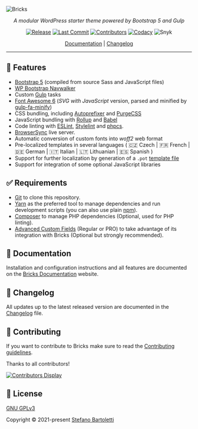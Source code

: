 ![Bricks](.github/bricks-social.png)


<div align="center">

_A modular WordPress starter theme powered by Bootstrap 5 and Gulp_

[![Release](https://img.shields.io/github/v/release/stefanobartoletti/bricks)](https://github.com/stefanobartoletti/bricks/releases/latest)
[![Last Commit](https://img.shields.io/github/last-commit/stefanobartoletti/bricks/devel)](https://github.com/stefanobartoletti/bricks/commits/devel)
[![Contributors](https://img.shields.io/github/contributors/stefanobartoletti/bricks)](https://github.com/stefanobartoletti/bricks/graphs/contributors)
[![Codacy](https://img.shields.io/codacy/grade/5dc7110e5216467b859b6319faf15d1e)](https://app.codacy.com/gh/stefanobartoletti/bricks)
![Snyk](https://img.shields.io/snyk/vulnerabilities/github/stefanobartoletti/bricks)
<!-- [![David DM](https://img.shields.io/david/stefanobartoletti/bricks)](https://david-dm.org/stefanobartoletti/bricks) -->
<!-- [![David DM Dev](https://img.shields.io/david/dev/stefanobartoletti/bricks)](https://david-dm.org/stefanobartoletti/bricks?type=dev) -->

[Documentation](https://bricks.stefanobartoletti.it/) | [Changelog](https://github.com/stefanobartoletti/bricks/blob/master/CHANGELOG.md)

---

</div>

## 🌟 Features

- [Bootstrap 5](https://getbootstrap.com/) (compiled from source Sass and JavaScript files)
- [WP Bootstrap Navwalker](https://github.com/wp-bootstrap/wp-bootstrap-navwalker)
- Custom [Gulp](https://gulpjs.com/) tasks
- [Font Awesome 6](https://fontawesome.com/) (*SVG with JavaScript* version, parsed and minified by [gulp-fa-minify](https://github.com/FA-Minify/gulp-fa-minify))
- CSS bundling, including [Autoprefixer](https://autoprefixer.github.io/) and [PurgeCSS](https://purgecss.com/)
- JavaScript bundling with [Rollup](https://www.rollupjs.org/) and [Babel](https://babeljs.io/)
- Code linting with [ESLint](https://eslint.org/), [Stylelint](https://stylelint.io/) and [phpcs](https://github.com/squizlabs/PHP_CodeSniffer).
- [BrowserSync](https://www.browsersync.io/) live server.
- Automatic conversion of custom fonts into *woff2* web format
- Pre-localized templates in several languages ( 🇨🇿 Czech | 🇫🇷 French | 🇩🇪 German | 🇮🇹 Italian | 🇱🇹 Lithuanian | 🇪🇸 Spanish )
- Support for further localization by generation of a `.pot` [template file](https://developer.wordpress.org/themes/functionality/internationalization/)
- Support for integration of some optional JavaScript libraries

## ✅ Requirements

- [Git](https://git-scm.com/) to clone this repository.
- [Yarn](https://yarnpkg.com/) as the preferred tool to manage dependencies and run development scripts (you can also use plain [npm](https://nodejs.org/)).
- [Composer](https://getcomposer.org/) to manage PHP dependencies (Optional, used for PHP linting).
- [Advanced Custom Fields](https://www.advancedcustomfields.com/) (Regular or PRO) to take advantage of its integration with Bricks (Optional but strongly recommended).

## 📖 Documentation

Installation and configuration instructions and all features are documented on the [Bricks Documentation](https://bricks.stefanobartoletti.it/) website.

## 📃 Changelog

All updates up to the latest released version are documented in the [Changelog](https://github.com/stefanobartoletti/bricks/blob/master/CHANGELOG.md) file.

## 🤝 Contributing

If you want to contribute to Bricks make sure to read the [Contributing guidelines](https://github.com/stefanobartoletti/bricks/blob/master/.github/CONTRIBUTING.md).

Thanks to all contributors!

[![Contributors Display](https://contrib.rocks/image?repo=stefanobartoletti/bricks)](https://github.com/stefanobartoletti/bricks/graphs/contributors)

## 📝 License

[GNU GPLv3](https://github.com/stefanobartoletti/bricks/blob/master/LICENSE.txt)

Copyright © 2021-present [Stefano Bartoletti](https://github.com/stefanobartoletti)